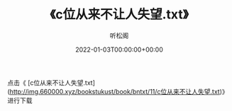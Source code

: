 ﻿---
title:  《c位从来不让人失望.txt》
date:   2022-01-03T00:00:00+00:00
author: 听松阁
layout: post
permalink: /c位从来不让人失望/
categories: 小说
tags: [小说]
---

点击《 [c位从来不让人失望.txt](<a href="http://img.660000.xyz/bookstukust/book/bntxt/11/c" target=_blank>http://img.660000.xyz/bookstukust/book/bntxt/11/c位从来不让人失望.txt)》进行下载